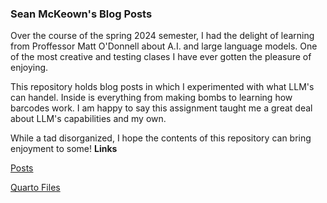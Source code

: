 ### Sean McKeown's Blog Posts

Over the course of the spring 2024 semester, I had the delight of learning from Proffessor Matt O'Donnell about A.I. and large language models. One of the most creative and testing clases I have ever gotten the pleasure of enjoying.

This repository holds blog posts in which I experimented with what LLM's can handel. Inside is everything from making bombs to learning how barcodes work. I am happy to say this assignment taught me a great deal about LLM's capabilities and my own.

While a tad disorganized, I hope the contents of this repository can bring enjoyment to some! 
**Links**

[Posts](posts)

[Quarto Files](QuartoFiles)
